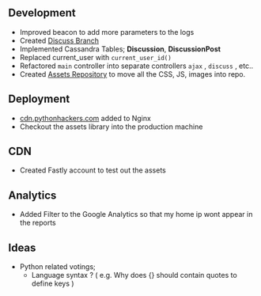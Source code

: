 Development
-----------

- Improved beacon to add more parameters to the logs
- Created [Discuss Branch](https://github.com/pythonhackers/pythonhackers/tree/discuss)
- Implemented Cassandra Tables; **Discussion**, **DiscussionPost**
- Replaced current_user with ```current_user_id()```
- Refactored ```main``` controller into separate controllers ```ajax``` , ```discuss``` , etc..
- Created [Assets Repository](https://github.com/pythonhackers/pythonhackers) to move all the CSS, JS, images into repo.


Deployment
----------------

- [cdn.pythonhackers.com](http://cdn.pythonhackers.com) added to Nginx
- Checkout the assets library into the production machine


CDN 
------------
- Created Fastly account to test out the assets


Analytics
-------------

- Added Filter to the Google Analytics so that my home ip wont appear in the reports

Ideas
-------------

- Python related votings; 
  - Language syntax ? ( e.g. Why does {} should contain quotes to define keys )
